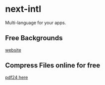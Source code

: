 # next-intl

Multi-language for your apps.

## Free Backgrounds

[website](https://www.svgbackgrounds.com/set/free-svg-backgrounds-and-patterns/)

## Compress Files online for free

[pdf24 here](https://tools.pdf24.org/en/)

